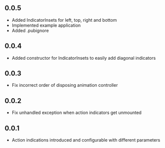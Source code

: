 ## 0.0.5
* Added IndicatorInsets for left, top, right and bottom
* Implemented example application
* Added .pubignore

## 0.0.4
* Added constructor for IndicatorInsets to easily add diagonal indicators

## 0.0.3
* Fix incorrect order of disposing animation controller

## 0.0.2
* Fix unhandled exception when action indicators get unmounted

## 0.0.1
* Action indications introduced and configurable with different parameters